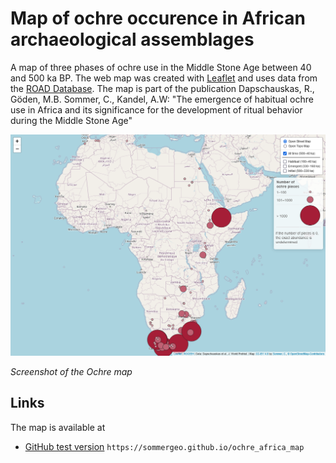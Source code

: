 # Map of ochre occurence in African archaeological assemblages
A map of three phases of ochre use in the Middle Stone Age between 40 and 500 ka BP. The web map was created with <a href="https://leafletjs.com" target="_blank">Leaflet</a> and uses data from the <a href="http://www.roceeh.net/home/" target="_blank">ROAD Database</a>. 
The map is part of the publication Dapschauskas, R., Göden, M.B. Sommer, C., Kandel, A.W: "The emergence of habitual ochre use in Africa and its significance for the development of ritual behavior during the Middle Stone Age"

![Screenshot of the ochre map](/img/firefox_ss.png)

*Screenshot of the Ochre map*


## Links
The map is available at
* <a href="https://sommergeo.github.io/ochre_map">GitHub test version</a> `https://sommergeo.github.io/ochre_africa_map`